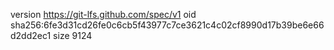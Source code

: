 version https://git-lfs.github.com/spec/v1
oid sha256:6fe3d31cd26fe0c6cb5f43977c7ce3621c4c02cf8990d17b39be6e66d2dd2ec1
size 9124
